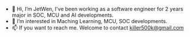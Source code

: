 - 👋 Hi, I’m JetWen, I've been working as a software engineer for 2 years major in SOC, MCU and AI developments.
- 👀 I’m interested in Maching Learning, MCU, SOC developments.
- 📫 If you want to reach me. Welcome to contact killer500k@gmail.com
